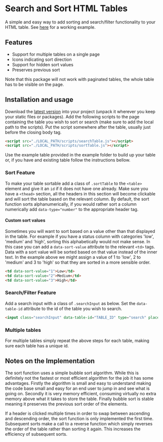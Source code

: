 # Search and Sort HTML Tables

A simple and easy way to add sorting and search/filter functionality to your
HTML table. See
[here](https://rory-sullivan.github.io/Search-and-Sort-HTML-Tables/) for a
working example.

## Features

* Support for multiple tables on a single page
* Icons indicating sort direction
* Support for hidden sort values
* Preserves previous sort

Note that this package will not work with paginated tables, the whole table has
to be visible on the page.

## Installation and usage

Download the [latest version](https://github.com/Rory-Sullivan/Search-and-Sort-HTML-Tables/releases)
into your project (unpack it wherever you keep your static files or packages).
Add the following scripts to the page containing the table you wish to sort or
search (make sure to add the local path to the scripts). Put the script
somewhere after the table, usually just before the closing body tag.

```html
<script src="./LOCAL_PATH/scripts/searchTable.js"></script>
<script src="./LOCAL_PATH/scripts/sortTable.js"></script>
```

Use the example table provided in the example folder to build up your table or,
if you have and existing table follow the instructions bellow.

### Sort Feature

To make your table sortable add a class of `.sortTable` to the `<table>` element
and give it an `id` if it does not have one already. Make sure you have a
`<thead>` section, all the headers in this section will become clickable and
will sort the table based on the relevant column. By default, the sort function
sorts alphanumerically, if you would rather sort a column numerically add
`data-type="number"` to the appropriate header tag.

#### Custom sort values

Sometimes you will want to sort based on a value other than that displayed in
the table. For example if you have a status column with categories 'low',
'medium' and 'high', sorting this alphabetically would not make sense. In
this case you can add a `data-sort-value` attribute to the relevant `<td>`
tags. Data with a sort value will be sorted based on that value instead of
the inner text. In the example above we might assign a value of 1 to 'low', 2 to
'medium' and 3 to 'high' so that they are sorted in a more sensible order.

```html
<td data-sort-value="1">Low</td>
<td data-sort-value="2">Medium</td>
<td data-sort-value="3">High</td>
```

### Search/Filter Feature

Add a search input with a class of `.searchInput` as below. Set the
`data-table-id` attribute to the id of the table you wish to search.

```html
<input class="searchInput" data-table-id="TABLE_ID" type="search" placeholder="Search" aria-label="Search" aria-target="TABLE_ID">
```

### Multiple tables

For multiple tables simply repeat the above steps for each table, making sure
each table has a unique id.

## Notes on the Implementation

The sort function uses a simple bubble sort algorithm. While this is definitely
not the fastest or most efficient algorithm for the job it has some advantages.
Firstly the algorithm is small and easy to understand making the code base small
and easy for an end user to jump in and see what is going on. Secondly it is
very memory efficient, consuming virtually no extra memory above what it takes
to store the table. Finally bubble sort is stable meaning it preserves the
previous sort order of the elements.

If a header is clicked multiple times in order to swap between ascending and
descending order, the sort function is only implemented the first time.
Subsequent sorts make a call to a reverse function which simply reverses the
order of the table rather than sorting it again. This increases the efficiency
of subsequent sorts.
